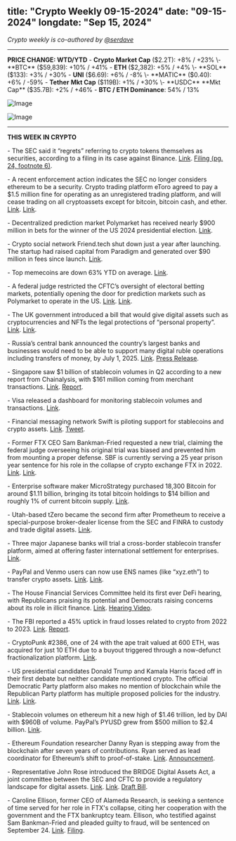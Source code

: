 title: "Crypto Weekly 09-15-2024"
date: "09-15-2024"
longdate: "Sep 15, 2024"
---

*Crypto weekly is co-authored by [@serdave](https://twitter.com/serdave_eth)*

---

**PRICE CHANGE: WTD/YTD**
\- **Crypto Market Cap** ($2.2T): +8% / +23%
\- **BTC** ($59,839): +10% / +41%
\- **ETH** ($2,382): +5% / +4%
\- **SOL** ($133): +3% / +30%
\- **UNI** ($6.69): +6% / -8%
\- **MATIC** ($0.40): +6% / -59%
\- **Tether** **Mkt Cap** ($119B): +1% / +30%
\- **USDC** **Mkt Cap** ($35.7B): +2% / +46%
\- **BTC / ETH Dominance**: 54% / 13%
  

![Image](/images/09-15-2024-1.png)

![Image](/images/09-15-2024-2.png)

---

**THIS WEEK IN CRYPTO**

\- The SEC said it “regrets” referring to crypto tokens themselves as securities, according to a filing in its case against Binance. [Link](https://www.theblock.co/post/316406/sec-crypto-asset-securities). [Filing (pg. 24, footnote 6)](https://storage.courtlistener.com/recap/gov.uscourts.dcd.256060/gov.uscourts.dcd.256060.273.1.pdf).  

\- A recent enforcement action indicates the SEC no longer considers ethereum to be a security. Crypto trading platform eToro agreed to pay a $1.5 million fine for operating as an unregistered trading platform, and will cease trading on all cryptoassets except for bitcoin, bitcoin cash, and ether. [Link](https://fortune.com/crypto/2024/09/12/etoro-sec-gensler-ethereum-bitcoin-crypto-lawsuit/). [Link](https://www.bloomberg.com/news/articles/2024-09-12/trading-platform-etoro-settles-with-sec-limits-us-crypto-activity). 

\- Decentralized prediction market Polymarket has received nearly $900 million in bets for the winner of the US 2024 presidential election. [Link](https://www.theblock.co/post/316455/polymarket-approaches-1-billion-in-bets-for-2024-presidential-election-winner). 

\- Crypto social network Friend.tech shut down just a year after launching. The startup had raised capital from Paradigm and generated over $90 million in fees since launch. [Link](https://www.dlnews.com/articles/defi/friend-tech-shuts-down-after-revenue-and-users-plummet/). 

\- Top memecoins are down 63% YTD on average. [Link](https://cointelegraph.com/news/major-memecoins-down-market-frenzy). 

\- A federal judge restricted the CFTC’s oversight of electoral betting markets, potentially opening the door for prediction markets such as Polymarket to operate in the US. [Link](https://fortune.com/crypto/2024/09/09/polymarket-cftc-kalshi-electoral-prediction-market-trump-kamala/). [Link](https://unchainedcrypto.com/betting-platform-kalshi-cleared-to-offer-election-wagering-in-u-s/). 

\- The UK government introduced a bill that would give digital assets such as cryptocurrencies and NFTs the legal protections of “personal property”. [Link](https://techcrunch.com/2024/09/12/bitcoin-and-nfts-may-get-greater-legal-protections-as-personal-property-under-proposed-uk-law/). [Link](https://www.theblock.co/post/315937/uk-government-looks-to-formally-define-crypto-assets-as-new-form-of-property). 

\- Russia’s central bank announced the country’s largest banks and businesses would need to be able to support many digital ruble operations including transfers of money, by July 1, 2025. [Link](https://www.bloomberg.com/news/articles/2024-09-12/russia-plans-full-scale-digital-ruble-operations-in-july-2025). [Press Release](https://cbr.ru/press/event). 

\- Singapore saw $1 billion of stablecoin volumes in Q2 according to a new report from Chainalysis, with $161 million coming from merchant transactions. [Link](https://www.bloomberg.com/news/articles/2024-09-11/payments-in-singapore-with-stablecoins-rise-to-almost-1-billion). [Report](https://www.chainalysis.com/blog/2024-global-crypto-adoption-index/). 

\- Visa released a dashboard for monitoring stablecoin volumes and transactions. [Link](https://visaonchainanalytics.com/transactions). 

\- Financial messaging network Swift is piloting support for stablecoins and crypto assets. [Link](https://coinjournal.net/news/swift-to-streamline-adoption-of-digital-assets-on-its-network/). [Tweet](https://x.com/swiftcommunity/status/1833802941221740778). 

\- Former FTX CEO Sam Bankman-Fried requested a new trial, claiming the federal judge overseeing his original trial was biased and prevented him from mounting a proper defense. SBF is currently serving a 25 year prison year sentence for his role in the collapse of crypto exchange FTX in 2022. [Link](https://www.bloomberg.com/news/articles/2024-09-13/sbf-seeks-new-trial-blaming-federal-judge-for-ridiculing-him). [Link](https://techcrunch.com/2024/09/14/sam-bankman-fried-appeals-conviction-criticizes-judges-unbalanced-decisions/). 

\- Enterprise software maker MicroStrategy purchased 18,300 Bitcoin for around $1.11 billion, bringing its total bitcoin holdings to $14 billion and roughly 1% of current bitcoin supply. [Link](https://www.bloomberg.com/news/articles/2024-09-13/microstrategy-buys-about-1-11-billion-more-in-bitcoin). 

\- Utah-based tZero became the second firm after Prometheum to receive a special-purpose broker-dealer license from the SEC and FINRA to custody and trade digital assets. [Link](https://fortune.com/crypto/2024/09/10/tzero-special-purpose-broker-dealer-license-finra-sec-gensler-prometheum-crypto/). 

\- Three major Japanese banks will trial a cross-border stablecoin transfer platform, aimed at offering faster international settlement for enterprises. [Link](https://www.theblock.co/post/315058/japans-three-major-banks-to-test-cross-border-stablecoin-transfer-platform). 

\- PayPal and Venmo users can now use ENS names (like “xyz.eth”) to transfer crypto assets. [Link](https://www.coindesk.com/tech/2024/09/10/paypal-venmo-to-accept-enss-human-readable-blockchain-names/). [Link](https://www.theblock.co/post/315188/paypal-venmo-integrates-ethereum-name-service). 

\- The House Financial Services Committee held its first ever DeFi hearing, with Republicans praising its potential and Democrats raising concerns about its role in illicit finance. [Link](https://cointelegraph.com/news/first-congressional-defi-hearing-house-lawmakers-divided). [Hearing Video](https://www.youtube.com/live/YEz4TgWNj-U). 

\- The FBI reported a 45% uptick in fraud losses related to crypto from 2022 to 2023. [Link](https://www.theblock.co/post/315446/fbi-reports-a-45-surge-in-losses-tied-to-crypto-fraud-in-2023). [Report](https://www.ic3.gov/Media/PDF/AnnualReport/2023_IC3CryptocurrencyReport.pdf). 

\- CryptoPunk #2386, one of 24 with the ape trait valued at 600 ETH, was acquired for just 10 ETH due to a buyout triggered through a now-defunct fractionalization platform. [Link](https://decrypt.co/249012/cryptopunks-nft-worth-1-5-million-sold-23000). 

\- US presidential candidates Donald Trump and Kamala Harris faced off in their first debate but neither candidate mentioned crypto. The official Democratic Party platform also makes no mention of blockchain while the Republican Party platform has multiple proposed policies for the industry. [Link](https://decrypt.co/248550/kamala-harris-policy-positions-bitcoin-crypto-mia). [Link](https://www.dlnews.com/articles/regulation/trump-and-harris-do-not-mention-crypto-in-first-debate/). 

\- Stablecoin volumes on ethereum hit a new high of $1.46 trillion, led by DAI with $960B of volume. PayPal’s PYUSD grew from $500 million to $2.4 billion. [Link](https://www.theblock.co/post/315362/ethereum-stablecoin-volume-hits-record-1-46-trillion-as-defi-demand-surges). 

\- Ethereum Foundation researcher Danny Ryan is stepping away from the blockchain after seven years of contributions. Ryan served as lead coordinator for Ethereum’s shift to proof-of-stake. [Link](https://www.theblock.co/post/316502/ethereum-foundation-researcher-danny-ryan-steps-away-after-seven-years-of-contributions). [Announcement](https://github.com/djrtwo/writing/blob/main/docs/2024-09-13_goodbye-for-now.md). 

\- Representative John Rose introduced the BRIDGE Digital Assets Act, a joint committee between the SEC and CFTC to provide a regulatory landscape for digital assets. [Link](https://x.com/EleanorTerrett/status/1834271677963817329). [Link](https://www.theblock.co/post/316272/new-bill-proposes-joint-sec-cftc-committee-to-shape-us-crypto-regulations). [Draft Bill](https://johnrose.house.gov/sites/evo-subsites/johnrose.house.gov/files/evo-media-document/BRIDGE.Digital.Assets.Act_.pdf). 

\- Caroline Ellison, former CEO of Alameda Research, is seeking a sentence of time served for her role in FTX's collapse, citing her cooperation with the government and the FTX bankruptcy team. Ellison, who testified against Sam Bankman-Fried and pleaded guilty to fraud, will be sentenced on September 24. [Link](https://www.coindesk.com/policy/2024/09/11/caroline-ellison-shouldnt-go-to-jail-after-ftx-collapse-attorneys-say/). [Filing](https://storage.courtlistener.com/recap/gov.uscourts.nysd.590940/gov.uscourts.nysd.590940.497.0.pdf).
